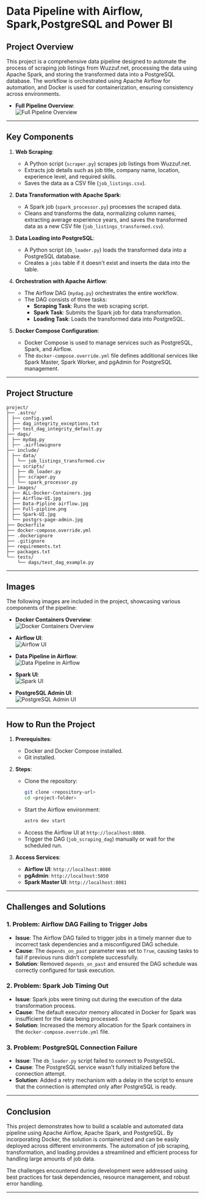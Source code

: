 # **Data Pipeline with Airflow, Spark,PostgreSQL and Power BI**

## **Project Overview**

This project is a comprehensive data pipeline designed to automate the process of scraping job listings from Wuzzuf.net, processing the data using Apache Spark, and storing the transformed data into a PostgreSQL database. The workflow is orchestrated using Apache Airflow for automation, and Docker is used for containerization, ensuring consistency across environments.

- **Full Pipeline Overview**:  
  ![Full Pipeline Overview](https://raw.githubusercontent.com/youssef-azam-tach/Data-pipeline-airflow-spark-postgres-/main/images/Full-pipline.png)
---

## **Key Components**

1. **Web Scraping**:
   - A Python script (`scraper.py`) scrapes job listings from Wuzzuf.net.
   - Extracts job details such as job title, company name, location, experience level, and required skills.
   - Saves the data as a CSV file (`job_listings.csv`).

2. **Data Transformation with Apache Spark**:
   - A Spark job (`spark_processor.py`) processes the scraped data.
   - Cleans and transforms the data, normalizing column names, extracting average experience years, and saves the transformed data as a new CSV file (`job_listings_transformed.csv`).

3. **Data Loading into PostgreSQL**:
   - A Python script (`db_loader.py`) loads the transformed data into a PostgreSQL database.
   - Creates a `jobs` table if it doesn't exist and inserts the data into the table.

4. **Orchestration with Apache Airflow**:
   - The Airflow DAG (`mydag.py`) orchestrates the entire workflow.
   - The DAG consists of three tasks:
     - **Scraping Task**: Runs the web scraping script.
     - **Spark Task**: Submits the Spark job for data transformation.
     - **Loading Task**: Loads the transformed data into PostgreSQL.

5. **Docker Compose Configuration**:
   - Docker Compose is used to manage services such as PostgreSQL, Spark, and Airflow.
   - The `docker-compose.override.yml` file defines additional services like Spark Master, Spark Worker, and pgAdmin for PostgreSQL management.

---

## **Project Structure**

```
project/
├── .astro/
│ ├── config.yaml
│ ├── dag_integrity_exceptions.txt
│ ├── test_dag_integrity_default.py
├── dags/
│ ├── mydag.py
│ ├── .airflowignore
├── include/
│ ├── data/
│ │ └── job_listings_transformed.csv
│ ├── scripts/
│ │ ├── db_loader.py
│ │ ├── scraper.py
│ │ └── spark_processor.py
├── images/
│ ├── ALL-Docker-Containers.jpg
│ ├── Airflow-UI.jpg
│ ├── Data-Pipline airflow.jpg
│ ├── Full-pipline.png
│ ├── Spark-UI.jpg
│ └── postgrs-page-admin.jpg
├── Dockerfile
├── docker-compose.override.yml
├── .dockerignore
├── .gitignore
├── requirements.txt
├── packages.txt
└── tests/
    └── dags/test_dag_example.py
```

---

## **Images**

The following images are included in the project, showcasing various components of the pipeline:

- **Docker Containers Overview**:  
  ![Docker Containers Overview](https://raw.githubusercontent.com/youssef-azam-tach/Data-pipeline-airflow-spark-postgres-/main/images/ALL-Docker-Containers.jpg)

- **Airflow UI**:  
  ![Airflow UI](https://raw.githubusercontent.com/youssef-azam-tach/Data-pipeline-airflow-spark-postgres-/main/images/Airflow-UI.jpg)

- **Data Pipeline in Airflow**:  
  ![Data Pipeline in Airflow](https://raw.githubusercontent.com/youssef-azam-tach/Data-pipeline-airflow-spark-postgres-/main/images/Data-Pipline%20airflow.jpg)

- **Spark UI**:  
  ![Spark UI](https://raw.githubusercontent.com/youssef-azam-tach/Data-pipeline-airflow-spark-postgres-/main/images/Spark-UI.jpg)

- **PostgreSQL Admin UI**:  
  ![PostgreSQL Admin UI](https://raw.githubusercontent.com/youssef-azam-tach/Data-pipeline-airflow-spark-postgres-/main/images/postgrs-page-admin.jpg)

---

## **How to Run the Project**

1. **Prerequisites**:
   - Docker and Docker Compose installed.
   - Git installed.

2. **Steps**:
   - Clone the repository:
     ```bash
     git clone <repository-url>
     cd <project-folder>
     ```
   - Start the Airflow environment:
     ```bash
     astro dev start
     ```
   - Access the Airflow UI at `http://localhost:8080`.
   - Trigger the DAG (`job_scraping_dag`) manually or wait for the scheduled run.

3. **Access Services**:
   - **Airflow UI**: `http://localhost:8080`
   - **pgAdmin**: `http://localhost:5050`
   - **Spark Master UI**: `http://localhost:8081`

---

## **Challenges and Solutions**

### 1. **Problem: Airflow DAG Failing to Trigger Jobs**
   - **Issue**: The Airflow DAG failed to trigger jobs in a timely manner due to incorrect task dependencies and a misconfigured DAG schedule.
   - **Cause**: The `depends_on_past` parameter was set to `True`, causing tasks to fail if previous runs didn’t complete successfully.
   - **Solution**: Removed `depends_on_past` and ensured the DAG schedule was correctly configured for task execution.  

### 2. **Problem: Spark Job Timing Out**
   - **Issue**: Spark jobs were timing out during the execution of the data transformation process.
   - **Cause**: The default executor memory allocated in Docker for Spark was insufficient for the data being processed.
   - **Solution**: Increased the memory allocation for the Spark containers in the `docker-compose.override.yml` file.

### 3. **Problem: PostgreSQL Connection Failure**
   - **Issue**: The `db_loader.py` script failed to connect to PostgreSQL.
   - **Cause**: The PostgreSQL service wasn't fully initialized before the connection attempt.
   - **Solution**: Added a retry mechanism with a delay in the script to ensure that the connection is attempted only after PostgreSQL is ready.

---

## **Conclusion**

This project demonstrates how to build a scalable and automated data pipeline using Apache Airflow, Apache Spark, and PostgreSQL. By incorporating Docker, the solution is containerized and can be easily deployed across different environments. The automation of job scraping, transformation, and loading provides a streamlined and efficient process for handling large amounts of job data.

The challenges encountered during development were addressed using best practices for task dependencies, resource management, and robust error handling.

---
